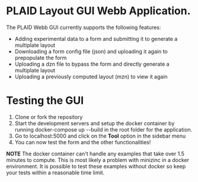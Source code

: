 # PLAID Layout GUI Webb Application.

The PLAID Webb GUI currently supports the following features:
* Adding experimental data to a form and submitting it to generate a multiplate layout
* Downloading a form config file (json) and uploading it again to prepopulate the form
* Uploading a dzn file to bypass the form and directly generate a multiplate layout
* Uploading a previously computed layout (mzn) to view it again



# Testing the GUI
1. Clone or fork the repository
2. Start the development servers and setup the docker container by running docker-compose up --build in the root folder for the application.
3. Go to localhost:5000 and click on the **Tool** option in the sidebar menu
4. You can now test the form and the other functionalities!

**NOTE**
The docker container can't handle any examples that take over 1.5 minutes to compute. This is most likely a problem with minizinc in a docker environment. 
It is possible to test these examples without docker so keep your tests within a reasonable time limit.


